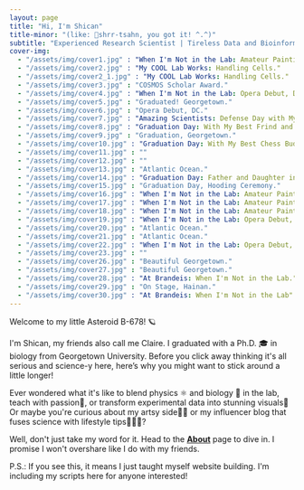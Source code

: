 ```yaml
---
layout: page
title: "Hi, I'm Shican"
title-minor: "(like: 📣shrr-tsahn, you got it! ^.^)"
subtitle: "Experienced Research Scientist | Tireless Data and Bioinformatic Analyst | Excellent Lecturer | Proficient Self-Learner | Open to Hire"
cover-img: 
  - "/assets/img/cover1.jpg" : "When I'm Not in the Lab: Amateur Painting."
  - "/assets/img/cover2.jpg" : "My COOL Lab Works: Handling Cells."
  - "/assets/img/cover2_1.jpg" : "My COOL Lab Works: Handling Cells."
  - "/assets/img/cover3.jpg" : "COSMOS Scholar Award."
  - "/assets/img/cover4.jpg" : "When I'm Not in the Lab: Opera Debut, DC."
  - "/assets/img/cover5.jpg" : "Graduated! Georgetown."
  - "/assets/img/cover6.jpg" : "Opera Debut, DC."
  - "/assets/img/cover7.jpg" : "Amazing Scientists: Defense Day with My Multidisciplinary Committee at Georgetown"
  - "/assets/img/cover8.jpg" : "Graduation Day: With My Best Frind and Colleague."
  - "/assets/img/cover9.jpg" : "Graduation, Georgetown."
  - "/assets/img/cover10.jpg" : "Graduation Day: With My Best Chess Buddy at Georgetown."
  - "/assets/img/cover11.jpg" : ""
  - "/assets/img/cover12.jpg" : ""
  - "/assets/img/cover13.jpg" : "Atlantic Ocean."
  - "/assets/img/cover14.jpg" : "Graduation Day: Father and Daughter in Front of Georgetown."
  - "/assets/img/cover15.jpg" : "Graduation Day, Hooding Ceremony."
  - "/assets/img/cover16.jpg" : "When I'm Not in the Lab: Amateur Painting."
  - "/assets/img/cover17.jpg" : "When I'm Not in the Lab: Amateur Painting."
  - "/assets/img/cover18.jpg" : "When I'm Not in the Lab: Amateur Painting."
  - "/assets/img/cover19.jpg" : "When I'm Not in the Lab: Opera Debut, DC."
  - "/assets/img/cover20.jpg" : "Atlantic Ocean."
  - "/assets/img/cover21.jpg" : "Atlantic Ocean."
  - "/assets/img/cover22.jpg" : "When I'm Not in the Lab: Opera Debut, DC."
  - "/assets/img/cover23.jpg" : ""
  - "/assets/img/cover26.jpg" : "Beautiful Georgetown."
  - "/assets/img/cover27.jpg" : "Beautiful Georgetown."
  - "/assets/img/cover28.jpg" : "At Brandeis: When I'm Not in the Lab."
  - "/assets/img/cover29.jpg" : "On Stage, Hainan."
  - "/assets/img/cover30.jpg" : "At Brandeis: When I'm Not in the Lab"
---
```

Welcome to my little Asteroid B-678! 🪐

I'm Shican, my friends also call me Claire. I graduated with a Ph.D. 🎓 in biology from Georgetown University. Before you click away thinking it's all serious and science-y here, here’s why you might want to stick around a little longer!

Ever wondered what it's like to blend physics ⚛️ and biology 🔬 in the lab, teach with passion🦉, or transform experimental data into stunning visuals🌌 Or maybe you're curious about my artsy side👩‍🎨 or my influencer blog that fuses science with lifestyle tips🏄🏼‍♂️?

Well, don't just take my word for it. Head to the [**About**](about) page to dive in. I promise I won't overshare like I do with my friends.

P.S.: If you see this, it means I just taught myself website building. I'm including my scripts here for anyone interested!
